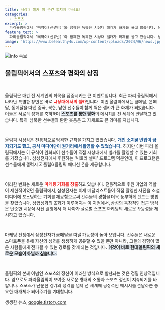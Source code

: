 ```yaml
---
title: 시상대 셀카 이 순간 놓치지 마세요!
categories:
  - 스포츠
excerpt: >
  파리올림픽에서 ‘삐약이(신유빈)’와 함께한 독특한 시상대 셀카가 화제를 몰고 왔습니다. 남북한 선수들의 환한 미소와 함께 담긴 셀카는 스포츠로 평화를 전하며, 삼성의 지원으로 출범한 ‘빅토리 셀피’ 프로그램이 메달리스트들의 새로운 마케팅 기회를 창출했습니다.
feature_text: >
  파리올림픽에서 ‘삐약이(신유빈)’와 함께한 독특한 시상대 셀카가 화제를 몰고 왔습니다. 남북한 선수들의 환한 미소와 함께 담긴 셀카는 스포츠로 평화를 전하며, 삼성의 지원으로 출범한 ‘빅토리 셀피’ 프로그램이 메달리스트들의 새로운 마케팅 기회를 창출했습니다.
image: 'https://www.behealthy4u.com/wp-content/uploads/2024/06/news.jpg'
---
```


<p><img src="https://www.behealthy4u.com/wp-content/uploads/2024/06/news.jpg" alt="info 속보" /></p>

<h2 data-ke-size="size26">올림픽에서의 스포츠와 평화의 상징</h2>

<p data-ke-size="size16">&nbsp;</p>

<p>올림픽은 매번 전 세계인의 이목을 집중시키는 큰 이벤트입니다. 최근 파리 올림픽에서 나타난 특별한 장면은 바로 <b><span style="color: #ee2323;">시상대에서의 셀카</span></b>입니다. 이번 올림픽에서는 금메달, 은메달, 동메달을 따낸 중국, 북한, 남한 선수들이 함께 찍은 셀카가 큰 화제가 되었습니다. 이들은 서로의 성과를 축하하며 <b><span style="background-color: #21538527;">스포츠를 통한 평화</span></b>의 메시지를 전 세계에 전달하고 있습니다. 특히, 남북한 선수들의 환한 웃음은 그 자체로도 큰 의미를 지닙니다.</p>

<p data-ke-size="size16">&nbsp;</p>

<p>올림픽 시상식은 전통적으로 엄격한 규칙을 가지고 있었습니다. <b><span style="color: #1a5490;">개인 소지품 반입이 금지되기도 했고, 공식 미디어만이 원거리에서 촬영할 수 있었습니다.</span></b> 하지만 이번 파리 올림픽에서는 이 규칙이 완화되어 선수들이 직접 시상대에서 셀카를 촬영할 수 있는 기회를 가졌습니다. 삼성전자에서 후원하는 '빅토리 셀피' 프로그램 덕분인데, 이 프로그램은 선수들에게 갤럭시 Z 플립6 올림픽 에디션 폰을 제공합니다. </p>

<p data-ke-size="size16">&nbsp;</p>

<p>이러한 변화는 새로운 <b><span style="color: #ee2323;">마케팅 기회를 창출</span></b>하고 있습니다. 전통적으로 후원 기업의 역할이 제한적이었던 올림픽에서, 삼성전자는 이제 메달리스트들이 직접 촬영한 사진을 소셜 미디어에 포스팅하는 기회를 제공함으로써 선수들의 경험을 더욱 풍부하게 만드는 방법을 찾았습니다. 상업성과의 조화가 이루어지는 이 지점에서, 삼성의 독창적인 접근 방식은 단순한 시상식 사진 촬영에서 더 나아가 글로벌 스포츠 마케팅의 새로운 가능성을 제시하고 있습니다.</p>

<p data-ke-size="size16">&nbsp;</p>

<p>마케팅 전쟁에서 삼성전자가 금메달을 따낼 가능성이 높아 보입니다. 선수들은 새로운 스마트폰을 통해 자신의 성과를 생생하게 공유할 수 있을 뿐만 아니라, 그들의 경험이 많은 사람들에게 전파될 수 있는 경로를 갖게 되는 것입니다. <b><span style="background-color: #21538527;">이것이 바로 현대 올림픽의 새로운 모습이 아닐까 싶습니다.</span></b> </p>

<p data-ke-size="size16">&nbsp;</p>

<p>올림픽의 본래 이념인 스포츠의 정신이 이러한 방식으로 발현되는 것은 정말 인상적입니다. 앞으로도 파리올림픽이 보여준 새로운 형태의 소통과 스포츠 정신이 지속되기를 바랍니다. 스포츠가 단순한 경기의 성격을 넘어 전 세계에 긍정적인 메시지를 전달하는 중요한 매개체가 되어주기를 기대합니다.</p>
생생한 뉴스, <a href="https://qoogle.tistory.com" rel="dofollow">qoogle.tistory.com</a>


